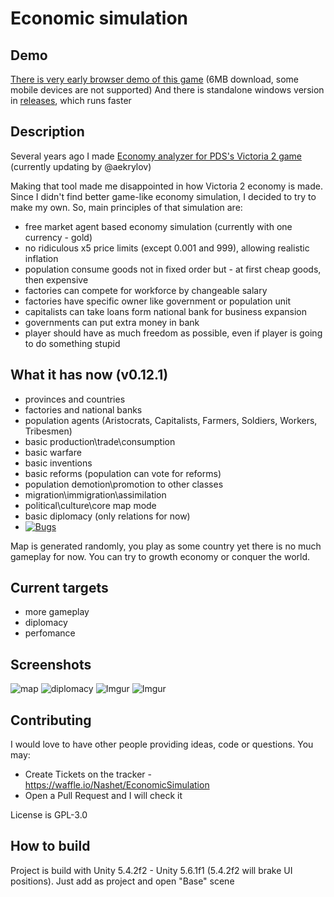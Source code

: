 # Economic simulation

## Demo
[There is very early browser demo of this game](http://nashet.github.io/EconomicSimulation/WEBGL/index.html) (6MB download, some mobile devices are not supported)
And there is standalone windows version in [releases](https://github.com/Nashet/EconomicSimulation/releases), which runs faster

## Description
Several years ago I made [Economy analyzer for PDS's Victoria 2 game](https://github.com/aekrylov/vic2_economy_analyzer) (currently updating by @aekrylov)

Making that tool made me disappointed in how Victoria 2 economy is made. Since I didn't find better game-like economy simulation,  I decided to try to make my own.
So, main principles of that simulation are:
* free market agent based economy simulation (currently with one currency - gold)
* no ridiculous x5 price limits (except 0.001 and 999), allowing realistic inflation
* population consume goods not in fixed order but - at first cheap goods, then expensive
* factories can compete for workforce by changeable salary
* factories have specific owner like government or population unit
* capitalists can take loans form national bank for business expansion 
* governments can put extra money in bank
* player should have as much freedom as possible, even if player is going to do something stupid 

## What it has now (v0.12.1)
 - provinces and countries
 - factories and national banks
 - population agents (Aristocrats, Capitalists, Farmers, Soldiers, Workers, Tribesmen)
 - basic production\trade\consumption
 - basic warfare
 - basic inventions
 - basic reforms (population can vote for reforms)
 - population demotion\promotion to other classes
 - migration\immigration\assimilation
 - political\culture\core map mode
 - basic diplomacy (only relations for now)
 - [![Bugs](https://badge.waffle.io/Nashet/EconomicSimulation.png?label=bug&title=bugs)](https://waffle.io/Nashet/EconomicSimulation) 

Map is generated randomly, you play as some country yet there is no much gameplay for now. You can try to growth economy or conquer the world.           

## Current targets
 - more gameplay
 - diplomacy
 - perfomance

## Screenshots
![map](http://i.imgrpost.com/imgr/2017/06/22/VYAaereVAVArdsdVA.png)
![diplomacy](http://i.imgrpost.com/imgr/2017/06/22/VYAaersderdsdVA.png)
![Imgur](http://i.imgur.com/KevTH51.png)
![Imgur](http://i.imgur.com/uzEJCvM.png)

## Contributing
I would love to have other people providing ideas, code or questions.  You may:
- Create Tickets on the tracker - https://waffle.io/Nashet/EconomicSimulation
- Open a Pull Request and I will check it

License is GPL-3.0

## How to build
Project is build with Unity 5.4.2f2 - Unity 5.6.1f1 (5.4.2f2 will brake UI positions). Just add as project and open "Base" scene
